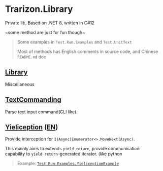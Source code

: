 # Trarizon.Library

Private lib, Based on .NET 8, written in C#12

~some method are just for fun though~

> Some examples in `Test.Run.Examples` and `Test.UnitText`
>
> Most of methods has English comments in source code,
> and Chinese `README.md` doc

## [Library](./Trarizon.Library/README.md)

Miscellaneous

## [TextCommanding](./Trarizon.TextCommanding/README.md)

Parse text input command(CLI like).

## [Yieliception](./Trarizon.Yieliception/README.md) ([EN](./Trarizon.Yieliception/README.en.md))

Provide interception for `I(Async)Enumerator<>.MoveNext(Async)`. 

This mainly aims to extends `yield return`, provide communication capability to
`yield return`-generated iterator. (like python

> Example: [`Test.Run.Examples.YieliceptionExample`](./Trarizon.Test.Run/Examples/YieliceptionExample.cs)
